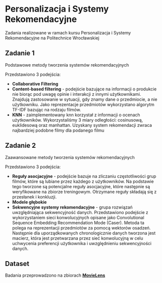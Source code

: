 # Personalizacja i Systemy Rekomendacyjne

Zadania realizowane w ramach kursu Personalizacja i Systemy Rekomendacyjne na Politechnice Wrocławskiej
## Zadanie 1
Podstawowe metody tworzenia systemów rekomendacyjnych

Przedstawiono 3 podejścia:
- **Collaborative Filtering**
- **Content-based filtering** - podejście bazujące na informacji o produkcie nie biorąc pod uwagę opinie i interakcji z innymi użytkownikami. Znajdują zastosowanie w sytuacji, gdy znamy dane o przedmiocie, a nie użytkowniku. Jako reprezentacje przedmiotów wykorzystano algorytm TF-IDF bazując na rodzaju filmów.
- **KNN** - zaimplementowany knn korzystał z informacji o ocenach użytkowników. Wykorzystaliśmy 3 miary odległości: cosinusową, euklidesową oraz manhattan. Uzyskany system rekomendacji zwraca najbardziej podobne filmy dla podanego filmu

## Zadanie 2
Zaawansowane metody tworzenia systemów rekomendacyjnych

Przedstawiono 3 podejścia:
- **Reguły asocjacyjne** - podejście bazuje na zliczaniu częstotliwości grup filmów, które są lubiane przez każdego z użytkowników. Na podstawie tego tworzone są potencjalne reguły asocjacyjne, które następnie są weryfikowane na zbiorze treningowym. Otrzymane reguły składają się z przesłanek i konkluzji.
- **Modele głębokie**
- **Sekwencyjne systemy rekomendacyjne** - grupa rozwiązań uwzględniająca sekwencyjność danych. Przedstawiono podejście z wykorzystaniem sieci konwolucyjnych opisane jako Convolutional Sequence Embedding Recommendation Mode (Caser).
 Metoda ta polega na reprezentacji przedmiotów za pomocą wektorów osadzeń. Następnie dla uporządkowanych chronologicznie danych tworzona jest macierz, która jest przetwarzana przez sieć konwolucyjną w celu uchwycenia preferencji użytkownika i uwzględnieniu sekwencyjności danych.
 
## Dataset
Badania przeprowadzono na zbiorach **[MovieLens](http://files.grouplens.org/datasets/movielens/)**

